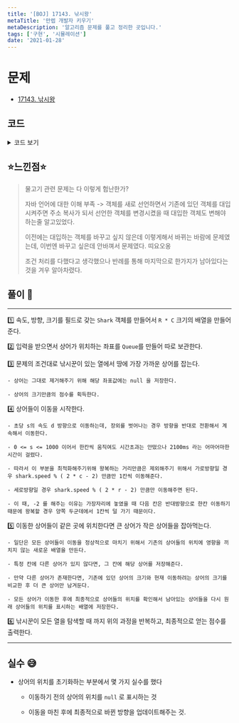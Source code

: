 ```yaml
---
title: '[BOJ] 17143. 낚시왕'
metaTitle: '만렙 개발자 키우기'
metaDescription: '알고리즘 문제를 풀고 정리한 곳입니다.'
tags: ['구현', '시뮬레이션']
date: '2021-01-28'
---
```


# 문제
- [17143. 낚시왕](https://www.acmicpc.net/problem/17143)

## 코드

<details><summary> 코드 보기 </summary>


``` java
import java.io.BufferedReader;
import java.io.IOException;
import java.io.InputStreamReader;
import java.util.*;

class Pair {
    int x, y;

    public Pair(int x, int y) {
        this.x = x;
        this.y = y;
    }
}

class Shark {
    int speed, size, dir;

    public Shark(int speed, int dir, int size) {
        this.speed = speed;
        this.size = size;
        this.dir = dir;
    }
}

public class Q17143 {

    static int r, c, m, arr[][], dx[] = {0, -1, 1, 0, 0}, dy[] = {0, 0, 0, 1, -1};
    static Shark fish[][];
    static Queue<Pair> pos = new LinkedList<>();

    public static void main(String[] args) throws IOException {
        init();
        solution();
    }

    private static void solution() {
        int ans = 0;
        for (int king = 1; king <= c; ++king) {
            ans += fishing(king);
            sharkMove();
        }
        System.out.println(ans);
    }

    static int fishing(int col){
        for (int row = 1; row <= r; row++) {
            if(fish[row][col] == null) continue;
            int ret = fish[row][col].size;
            fish[row][col] = null;
            return ret;
        }
        return 0;
    }

    static void sharkMove() {
        Shark occupied[][] = new Shark[r + 1][c + 1];

        int size = pos.size();
        for (int s = 0; s < size; s++) {
            Pair here = pos.poll();
            int x = here.x, y = here.y, dir;
            Shark it = fish[x][y];
            if(it == null) continue;
            dir = it.dir;

            // move
            if (dir == 1 || dir == 2) {
                for (int sp = 0; sp < it.speed % (2 * r - 2); ++sp) {
                    if (x + dx[dir] < 1) dir = 2;
                    if (x + dx[dir] > r) dir = 1;
                    x += dx[dir];
                }
            }
            else{
                for (int sp = 0; sp < it.speed % (2 * c - 2); ++sp) {
                    if (y + dy[dir] < 1) dir = 3;
                    if (y + dy[dir] > c) dir = 4;
                    y += dy[dir];
                }
            }
            it.dir = dir;
            fish[here.x][here.y] = null;
            // mark : After moving => x, y          Before moving => here.x, here.y;

            // not occupied case
            if (occupied[x][y] == null) {
                occupied[x][y] = new Shark(it.speed, it.dir, it.size);
            }
            // occupied case
            else {
                Shark old = occupied[x][y];
                if (old.size >= it.size) continue;
                else {
                    occupied[x][y] = new Shark(it.speed, it.dir, it.size);
                }
            }
        }

        // update fishes with current state after moving
        for (int i = 1; i <= r; i++) {
            for (int j = 1; j <= c; j++) {
                if (occupied[i][j] != null) {
                    pos.add(new Pair(i, j));
                    Shark it = occupied[i][j];
                    fish[i][j] = new Shark(it.speed, it.dir, it.size);
                }
            }
        }
    }

    private static void init() throws IOException {
        BufferedReader br = new BufferedReader(new InputStreamReader(System.in));
        StringTokenizer st = new StringTokenizer(br.readLine());
        r = Integer.parseInt(st.nextToken());
        c = Integer.parseInt(st.nextToken());
        m = Integer.parseInt(st.nextToken());
        arr = new int[r + 1][c + 1];
        fish = new Shark[r + 1][c + 1];

        for (int i = 0; i < m; i++) {
            st = new StringTokenizer(br.readLine());
            int x = Integer.parseInt(st.nextToken()), y = Integer.parseInt(st.nextToken());
            int sp = Integer.parseInt(st.nextToken()), d = Integer.parseInt(st.nextToken()), si = Integer.parseInt(st.nextToken());
            fish[x][y] = new Shark(sp, d, si);
            pos.add(new Pair(x, y));
        }
    }
}

/* 나를 영겁의 고뇌에서 꺼내준 반례
100 7 7
3 2 2 3 9
3 3 1 3 3
3 5 1 4 7
3 6 2 4 6
2 4 1 2 8
1 4 2 2 4
4 4 1 1 5
0

 */

```
</details>

## ⭐️느낀점⭐️
> 물고기 관련 문제는 다 이렇게 험난한가?
>
> 자바 언어에 대한 이해 부족 -> 객체를 새로 선언하면서 기존에 있던 객체를 대입시켜주면 주소 복사가 되서 선언한 객체를 변경시켰을 때 대입한 객체도 변해야하는줄 알고있었다.
>
> 이전에는 대입하는 객체를 바꾸고 싶지 않은데 이렇게해서 바뀌는 바람에 문제였는데, 이번엔 바꾸고 싶은데 안바껴서 문제였다. 띠요오옹
>
> 조건 처리를 다했다고 생각했으나 반례를 통해 마지막으로 한가지가 남아있다는 것을 겨우 알아차렸다.

## 풀이 📣
<hr/>

1️⃣ 속도, 방향, 크기를 필드로 갖는 `Shark` 객체를 만들어서  `R * C` 크기의 배열을 만들어준다.

2️⃣ 입력을 받으면서 상어가 위치하는 좌표를 `Queue`를 만들어 따로 보관한다.

3️⃣ 문제의 조건대로 낚시꾼이 있는 열에서 땅에 가장 가까운 상어를 잡는다.

    - 상어는 그대로 제거해주기 위해 해당 좌표값에는 null 을 저장한다.

    - 상어의 크기만큼의 점수를 획득한다.

4️⃣ 상어들이 이동을 시작한다.

    - 초당 s의 속도 d 방향으로 이동하는데, 장외를 벗어나는 경우 방향을 반대로 전환해서 계속해서 이동한다.

    - 0 <= s <= 1000 이어서 한칸씩 움직여도 시간초과는 안떴으나 2100ms 라는 어마어마한 시간이 걸렸다.

    - 따라서 이 부분을 최적화해주기위해 왕복하는 거리만큼은 제외해주기 위해서 가로방향일 경우 shark.speed % ( 2 * c - 2) 만큼만 1칸씩 이동해준다.

    - 세로방향일 경우 shark.speed % ( 2 * r - 2) 만큼만 이동해주면 된다.

    - 이 때, -2 를 해주는 이유는 가장자리에 놓였을 때 다음 칸은 반대방향으로 한칸 이동하기 때문에 왕복할 경우 양쪽 두군데에서 1칸씩 덜 가기 때문이다.

5️⃣ 이동한 상어들이 같은 곳에 위치한다면 큰 상어가 작은 상어들을 잡아먹는다.

    - 일단은 모든 상어들이 이동을 정상적으로 마치기 위해서 기존의 상어들의 위치에 영향을 끼치지 않는 새로운 배열을 만든다.

    - 특정 칸에 다른 상어가 있지 않다면, 그 칸에 해당 상어를 저장해준다.

    - 만약 다른 상어가 존재한다면, 기존에 있던 상어의 크기와 현재 이동하려는 상어의 크기를 비교한 후 더 큰 상어만 남겨둔다.

    - 모든 상어가 이동한 후에 최종적으로 상어들의 위치를 확인해서 남아있는 상어들을 다시 원래 상어들의 위치를 표시하는 배열에 저장한다.

6️⃣ 낚시꾼이 모든 열을 탐색할 때 까지 위의 과정을 반복하고, 최종적으로 얻는 점수를 출력한다.

<hr/>

## 실수 😅
- 상어의 위치를 초기화하는 부분에서 몇 가지 실수를 했다

    - 이동하기 전의 상어의 위치를 `null` 로 표시하는 것

    - 이동을 마친 후에 최종적으로 바뀐 방향을 업데이트해주는 것.
